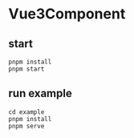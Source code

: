 # Vue3Component

## start
```
pnpm install
pnpm start
```

## run example
```
cd example
pnpm install
pnpm serve
```